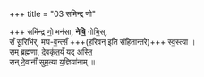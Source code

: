 +++
title = "03 समिन्द्र णो"

+++
समि॑न्द्र णो॒ मन॑सा, **नेषि॒** गोभि॒स्,  
सँ सू॒रिभि॑र्, मघ-व॒न्त्सँ +++(हरिवन् इति संहितान्तरे)+++ स्व॒स्त्या ।  
सम् ब्रह्म॑णा, दे॒वकृ॑त॒य्ँ यद् अस्ति॒  
सन् दे॒वानाँ॑ सुम॒त्या य॒ज्ञिया॑नाम् ॥